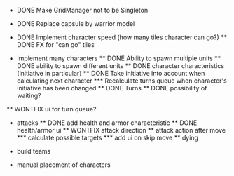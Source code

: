 * DONE Make GridManager not to be Singleton
* DONE Replace capsule by warrior model
* DONE Implement character speed (how many tiles character can go?)
** DONE FX for "can go" tiles

* Implement many characters
** DONE Ability to spawn multiple units
** DONE ability to spawn different units
** DONE character characteristics (initiative in particular)
** DONE Take initiative into account when calculating next character
*** Recalculate turns queue when character's initiative has been changed
** DONE Turns
** DONE possibility of waiting? 

** WONTFIX ui for turn queue?


* attacks
** DONE add health and armor characteristic
** DONE health/armor ui
** WONTFIX attack direction
** attack action after move
*** calculate possible targets
*** add ui on skip move
** dying

* build teams

* manual placement of characters
